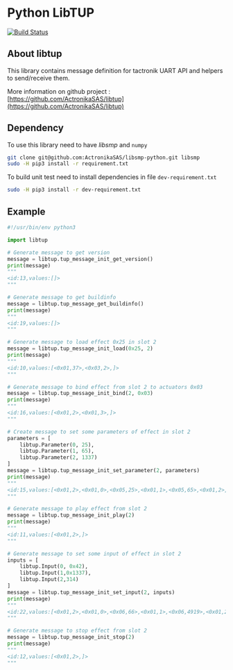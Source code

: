 # Python LibTUP

[![Build Status](http://jenkins.actronika.com:8080/buildStatus/icon?job=libtup-python)](https://jenkins.actronika.com:8080/job/libtup-python/)

## About libtup

This library contains message definition for tactronik UART API and helpers to send/receive them.

More information on github project : [https://github.com/ActronikaSAS/libtup](https://github.com/ActronikaSAS/libtup)

## Dependency

To use this library need to have *libsmp* and `numpy`

```bash
git clone git@github.com:ActronikaSAS/libsmp-python.git libsmp
sudo -H pip3 install -r requirement.txt
```

To build unit test need to install dependencies in file `dev-requirement.txt`

```bash
sudo -H pip3 install -r dev-requirement.txt
```

## Example

```python
#!/usr/bin/env python3

import libtup

# Generate message to get version
message = libtup.tup_message_init_get_version()
print(message)
"""
<id:13,values:[]>
"""

# Generate message to get buildinfo
message = libtup.tup_message_get_buildinfo()
print(message)
"""
<id:19,values:[]>
"""

# Generate message to load effect 0x25 in slot 2
message = libtup.tup_message_init_load(0x25, 2)
print(message)
"""
<id:10,values:[<0x01,37>,<0x03,2>,]>
"""

# Generate message to bind effect from slot 2 to actuators 0x03
message = libtup.tup_message_init_bind(2, 0x03)
print(message)
"""
<id:16,values:[<0x01,2>,<0x01,3>,]>
"""

# Create message to set some parameters of effect in slot 2
parameters = [
    libtup.Parameter(0, 25),
    libtup.Parameter(1, 65),
    libtup.Parameter(2, 1337)
]
message = libtup.tup_message_init_set_parameter(2, parameters)
print(message)
"""
<id:15,values:[<0x01,2>,<0x01,0>,<0x05,25>,<0x01,1>,<0x05,65>,<0x01,2>,<0x05,1337>,]>
"""

# Generate message to play effect from slot 2
message = libtup.tup_message_init_play(2)
print(message)
"""
<id:11,values:[<0x01,2>,]>
"""

# Generate message to set some input of effect in slot 2
inputs = [
    libtup.Input(0, 0x42),
    libtup.Input(1,0x1337),
    libtup.Input(2,314)
]
message = libtup.tup_message_init_set_input(2, inputs)
print(message)
"""
<id:22,values:[<0x01,2>,<0x01,0>,<0x06,66>,<0x01,1>,<0x06,4919>,<0x01,2>,<0x06,314>,]>
"""

# Generate message to stop effect from slot 2
message = libtup.tup_message_init_stop(2)
print(message)
"""
<id:12,values:[<0x01,2>,]>
"""
```
